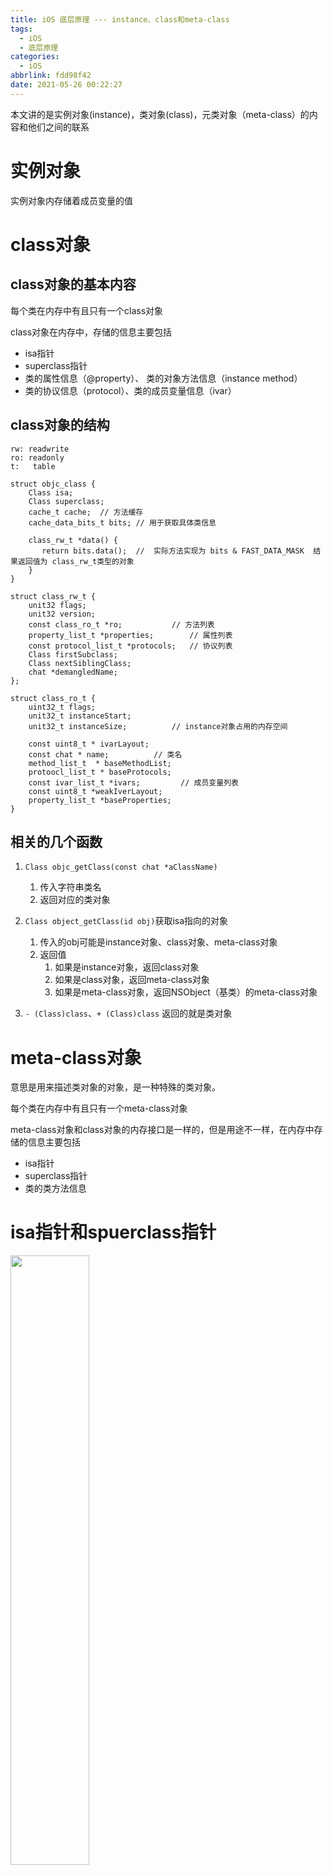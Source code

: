 ```yaml
---
title: iOS 底层原理 --- instance、class和meta-class
tags:
  - iOS
  - 底层原理
categories:
  - iOS
abbrlink: fdd98f42
date: 2021-05-26 00:22:27
---
```


本文讲的是实例对象(instance)，类对象(class)，元类对象（meta-class）的内容和他们之间的联系

<!--more-->

# 实例对象

实例对象内存储着成员变量的值

# class对象

## class对象的基本内容

每个类在内存中有且只有一个class对象

class对象在内存中，存储的信息主要包括

- isa指针
- superclass指针
- 类的属性信息（@property）、 类的对象方法信息（instance method）
- 类的协议信息（protocol）、类的成员变量信息（ivar）


## class对象的结构

```
rw: readwrite
ro: readonly
t:   table
```

```
struct objc_class {
	Class isa;
	Class superclass;
	cache_t cache; 	// 方法缓存
	cache_data_bits_t bits; // 用于获取具体类信息
	
	class_rw_t *data() {
	   return bits.data();  //  实际方法实现为 bits & FAST_DATA_MASK  结果返回值为 class_rw_t类型的对象
	}
}

struct class_rw_t {
	unit32 flags;
	unit32 version;
	const class_ro_t *ro;			// 方法列表
	property_list_t *properties;		// 属性列表
	const protocol_list_t *protocols;	// 协议列表
	Class firstSubclass;
	Class nextSiblingClass;
	chat *demangledName;
};

struct class_ro_t {
	uint32_t flags;
	unit32_t instanceStart;
	unit32_t instanceSize; 			// instance对象占用的内存空间
	
	const uint8_t * ivarLayout;
	const chat * name; 			// 类名
	method_list_t  * baseMethodList;
	protoocl_list_t * baseProtocols;
	const ivar_list_t *ivars;		  // 成员变量列表
	const uint8_t *weakIverLayout;
	property_list_t *baseProperties;
}
```

## 相关的几个函数

1. `Class objc_getClass(const chat *aClassName)`
    1. 传入字符串类名
    2. 返回对应的类对象
    
2. `Class object_getClass(id obj)`获取isa指向的对象
    1. 传入的obj可能是instance对象、class对象、meta-class对象
    2. 返回值
        1. 如果是instance对象，返回class对象
        2. 如果是class对象，返回meta-class对象
        3. 如果是meta-class对象，返回NSObject（基类）的meta-class对象
        
3.  `- (Class)class`、`+ (Class)class` 返回的就是类对象

# meta-class对象

意思是用来描述类对象的对象，是一种特殊的类对象。

每个类在内存中有且只有一个meta-class对象

meta-class对象和class对象的内存接口是一样的，但是用途不一样，在内存中存储的信息主要包括

- isa指针
- superclass指针
- 类的类方法信息

# isa指针和spuerclass指针

<img src="https://i.loli.net/2021/05/26/pjxbn5vQ17hrmae.png" width="50%">


## isa指针

instance的isa指向class

> 当调用对象方法时，通过instance的isa找到class，最后找到对象方法的实现进行调用

class的isa指向meta-class

> 当调用类方法时，通过class的isa找到meta-class，最后找到类方法的实现进行调用 

meta-class的isa指向基类（NSObject）的meta-class（NSObject的meta-class的isa指向自己的meta-class）

## superclass指针

举个例子，比如Student类继承自Person类，Person类继承自NSObject类：

Student的class的superclass指针指向父类的class对象，如果没有父类（NSObject），则superclass指针为空

Student的meta-class对象的superclass指针指向Person的meta-class

基类（NSObject）的meta-class的superclass指针指向class对象

### 调用成员方法

因为Student要调用成员方法的时候，需要找到class对象，因为class对象才存放着成员方法，找不到的话就通过superclass指针找到父类class对象看看里面有没有想要的成员方法

### 调用类方法

当Student要调用Student的类方法的时候，就通过Student的class对象的isa找到Student的meta-class对象，然后找到类方法进行调用

当Student要调用Person的类方法的时候，就得先通过Student的class对象的isa找到Student的meta-class对象，然后通过Student的mata-class对象里面的superclass指针找到Person的meta-class对象，然后在里面找到Person的类方法进行调用

### 调用init方法

比如现在Student对象要调用init方法，流程如下
1. 先通过对象自己的isa指针，找到Student的类对象
2. Student的类对象里面有superclass指针，那么就通过superclass指针拿到了Person的类对象
3. Person的类对象里面也有superclass指针，那么就通过superclass指针拿到NSObject的类对象
4. NSObject的类对象里面找到了init方法的相关信息，那么就可以进行调用了

### 调用不存在的类方法

Student调用一个不存在的类方法流程
1. 通过isa指针找到类对象
2. 类对象的isa指针找到meta-class对象
3. meta-class找不到该类方法，通过superclass指针找到父类的meta-class对象
4. 一直找，直到找到基类的meta-class对象，基类的meta-class的superclass指向基类的class对象
5. 基类的class对象里面有对象方法，如果对象方法刚好跟准备调用的类方法同名，那么则会调用该对象方法，如果找不到，则开始抛出异常

## ISA_MASK

```
#if __arm64___
#define ISA_MASK 0x000000ffffffff8ULL
#elif __x86_64__
#define  ISA_MASK 0x00007ffffffffff8ULL
#endif
```

实例对象从64位系统开始，isa不直接指向类对象的地址，isa需要进行一次位运算，才能计算出真实地址

```
instance的 isa & ISA_MASK -> class对象
class的isa & ISA_MASK -> meta_class 对象
```



